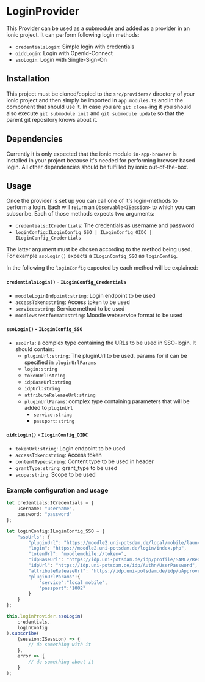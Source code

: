 # LoginProvider

This Provider can be used as a submodule and added as a provider in 
an ionic project. It can perform following login methods:

- `credentialsLogin`: Simple login with credentials
- `oidcLogin`: Login with OpenId-Connect
- `ssoLogin`: Login with Single-Sign-On

## Installation

This project must be cloned/copied to the `src/providers/` directory of your ionic 
project and then simply be imported in `app.modules.ts` and in the component that
should use it. In case you are `git clone`-ing it you should also execute 
`git submodule init` and `git submodule update` so that the parent git repository
knows about it.

## Dependencies

Currently it is only expected that the ionic module `in-app-browser` is installed
in your project because it's needed for performing browser based login. All other
dependencies should be fulfilled by ionic out-of-the-box.

## Usage

Once the provider is set up you can call one of it's login-methods to perform a login. 
Each will return an `Observable<ISession>` to which you can subscribe. Each of those
methods expects two arguments:

- `credentials:ICredentials`: The credentials as username and password
- `loginConfig:ILoginConfig_SSO | ILoginConfig_OIDC | ILoginConfig_Credentials`
                    
The latter argument must be chosen according to the method being used. For example
`ssoLogin()` expects a `ILoginConfig_SSO` as `loginConfig`.

In the following the `loginConfig` expected by each method will be explained:

#### `credentialsLogin()` - `ILoginConfig_Credentials`

- `moodleLoginEndpoint:string`: Login endpoint to be used
- `accessToken:string`: Access token to be used
- `service:string`: Service method to be used
- `moodlewsrestformat:string`: Moodle webservice format to be used

#### `ssoLogin()` - `ILoginConfig_SSO`

- `ssoUrls`: a complex type containing the URLs to be used in SSO-login. It should contain:
    - `pluginUrl:string`: The pluginUrl to be used, params for it can be specified in `pluginUrlParams`
    - `login:string`
    - `tokenUrl:string`
    - `idpBaseUrl:string`
    - `idpUrl:string`
    - `attributeReleaseUrl:string`
    - `pluginUrlParams`: complex type containing parameters that will be added to `pluginUrl`
        - `service:string`
        - `passport:string`

#### `oidcLogin()` - `ILoginConfig_OIDC`

- `tokenUrl:string`: Login endpoint to be used
- `accessToken:string`: Access token
- `contentType:string`: Content type to be used in header
- `grantType:string`: grant_type to be used
- `scope:string`: Scope to be used

### Example configuration and usage 

```typescript
let credentials:ICredentials = {
    username: "username",
    password: "password"
};

let loginConfig:ILoginConfig_SSO = {
    "ssoUrls": {
        "pluginUrl": "https://moodle2.uni-potsdam.de/local/mobile/launch.php",
        "login": "https://moodle2.uni-potsdam.de/login/index.php",
        "tokenUrl": "moodlemobile://token=",
        "idpBaseUrl": "https://idp.uni-potsdam.de/idp/profile/SAML2/Redirect/SSO",
        "idpUrl": "https://idp.uni-potsdam.de/idp/Authn/UserPassword",
        "attributeReleaseUrl": "https://idp.uni-potsdam.de/idp/uApprove/AttributeRelease",
        "pluginUrlParams":{
            "service":"local_mobile",
            "passport":"1002"
        }
    }    
};

this.loginProvider.ssoLogin(
    credentials,
    loginConfig
).subscribe(
    (session:ISession) => {
        // do something with it
    },
    error => {
        // do something about it
    }
);
```